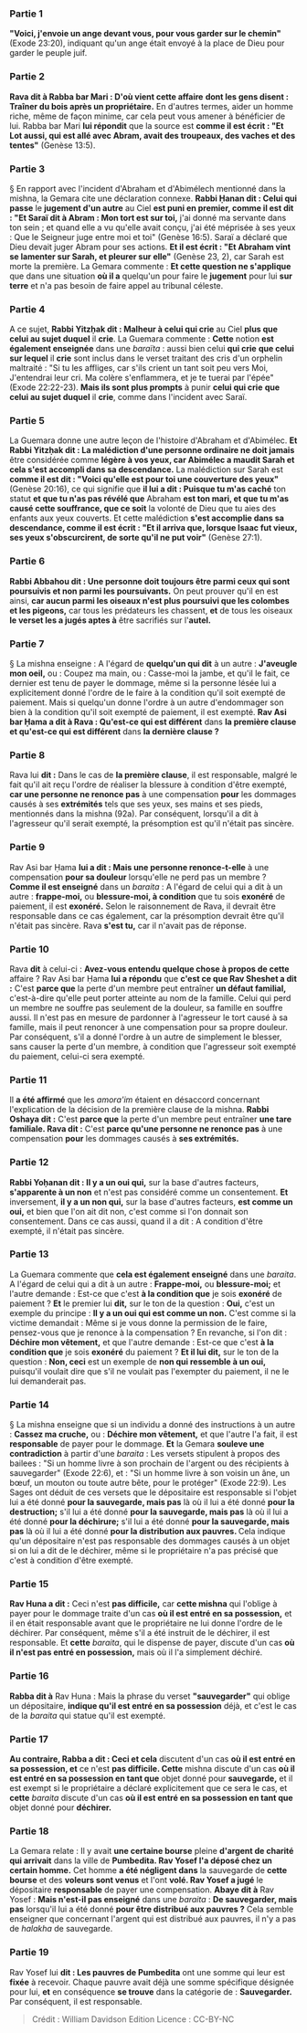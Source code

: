 
### Partie 1
<b>"Voici, j'envoie un ange devant vous, pour vous garder sur le chemin"</b> (Exode 23:20), indiquant qu'un ange était envoyé à la place de Dieu pour garder le peuple juif.

### Partie 2
<b>Rava dit à Rabba bar Mari : D'où vient cette affaire</b> <b>dont les gens disent : Traîner du bois après un propriétaire.</b> En d'autres termes, aider un homme riche, même de façon minime, car cela peut vous amener à bénéficier de lui. Rabba bar Mari <b>lui répondit</b> que la source est <b>comme il est écrit : "Et Lot aussi, qui est allé avec Abram, avait des troupeaux, des vaches et des tentes"</b> (Genèse 13:5).

### Partie 3
§ En rapport avec l'incident d'Abraham et d'Abimélech mentionné dans la mishna, la Gemara cite une déclaration connexe. <b>Rabbi Ḥanan dit : Celui qui passe</b> le <b>jugement d'un autre</b> au Ciel <b>est puni en premier, comme il est dit : "Et Saraï dit à Abram : Mon tort est sur toi,</b> j'ai donné ma servante dans ton sein ; et quand elle a vu qu'elle avait conçu, j'ai été méprisée à ses yeux : Que le Seigneur juge entre moi et toi" (Genèse 16:5). Saraï a déclaré que Dieu devait juger Abram pour ses actions. <b>Et il est écrit : "Et Abraham vint se lamenter sur Sarah, et pleurer sur elle"</b> (Genèse 23, 2), car Sarah est morte la première. La Gemara commente : <b>Et cette question ne s'applique</b> que dans une situation <b>où il a</b> quelqu'un pour faire le <b>jugement</b> pour lui <b>sur terre</b> et n'a pas besoin de faire appel au tribunal céleste.

### Partie 4
A ce sujet, <b>Rabbi Yitzḥak dit : Malheur à celui qui crie</b> au Ciel <b>plus que celui au sujet duquel</b> il <b>crie</b>. La Guemara commente : <b>Cette</b> notion <b>est également enseignée</b> dans une <i>baraïta</i> : aussi bien celui <b>qui crie</b> <b>que celui sur lequel</b> il <b>crie</b> sont inclus</b> dans le verset traitant des cris d'un orphelin maltraité : "Si tu les affliges, car s'ils crient un tant soit peu vers Moi, J'entendrai leur cri. Ma colère s'enflammera, et je te tuerai par l'épée" (Exode 22:22-23). <b>Mais ils sont plus prompts</b> à punir <b>celui qui crie</b> <b>que celui au sujet duquel</b> il <b>crie</b>, comme dans l'incident avec Saraï.

### Partie 5
La Guemara donne une autre leçon de l'histoire d'Abraham et d'Abimélec. <b>Et Rabbi Yitzḥak dit : La malédiction d'une personne ordinaire ne doit jamais</b> être considérée comme <b>légère à vos yeux, car Abimélec a maudit Sarah et cela s'est accompli dans sa descendance.</b> La malédiction sur Sarah est <b>comme il est dit : "Voici qu'elle est pour toi une couverture des yeux"</b> (Genèse 20:16), ce qui signifie que <b>il lui a dit : Puisque tu m'as caché</b> ton statut <b>et que tu n'as pas révélé que</b> Abraham <b>est ton mari, et que tu m'as causé cette souffrance, que ce soit</b> la volonté de Dieu que tu aies des enfants aux yeux couverts. Et</b> cette malédiction <b>s'est accomplie dans sa descendance, comme il est écrit : "Et il arriva que, lorsque Isaac fut vieux, ses yeux s'obscurcirent, de sorte qu'il ne put voir"</b> (Genèse 27:1).

### Partie 6
<b>Rabbi Abbahou dit : Une personne doit toujours être parmi ceux qui sont poursuivis et non parmi les poursuivants.</b> On peut prouver qu'il en est ainsi, <b>car aucun parmi les oiseaux n'est plus poursuivi que les colombes et les pigeons,</b> car tous les prédateurs les chassent, <b>et</b> de tous les oiseaux <b>le verset les a jugés aptes à</b> être sacrifiés sur l'<b>autel.</b>

### Partie 7
§ La mishna enseigne : A l'égard de <b>quelqu'un qui dit</b> à un autre : <b>J'aveugle mon oeil,</b> ou : Coupez ma main, ou : Casse-moi la jambe, et qu'il le fait, ce dernier est tenu de payer le dommage, même si la personne lésée lui a explicitement donné l'ordre de le faire à la condition qu'il soit exempté de paiement. Mais si quelqu'un donne l'ordre à un autre d'endommager son bien à la condition qu'il soit exempté de paiement, il est exempté. <b>Rav Asi bar Ḥama a dit à Rava : Qu'est-ce qui est différent</b> dans <b>la première clause et qu'est-ce qui est différent</b> dans <b>la dernière clause ?</b>

### Partie 8
Rava lui <b>dit :</b> Dans le cas de <b>la première clause</b>, il est responsable, malgré le fait qu'il ait reçu l'ordre de réaliser la blessure à condition d'être exempté, <b>car une personne ne renonce pas</b> à une compensation <b>pour</b> les dommages causés à ses <b>extrémités</b> tels que ses yeux, ses mains et ses pieds, mentionnés dans la mishna (92a). Par conséquent, lorsqu'il a dit à l'agresseur qu'il serait exempté, la présomption est qu'il n'était pas sincère.

### Partie 9
Rav Asi bar Ḥama <b>lui a dit : Mais une personne renonce-t-elle</b> à une compensation <b>pour sa douleur</b> lorsqu'elle ne perd pas un membre ? <b>Comme il est enseigné</b> dans un <i>baraita</i> : A l'égard de celui qui a dit à un autre : <b>frappe-moi,</b> ou <b>blessure-moi, à condition</b> que tu sois <b>exonéré</b> de paiement, il est <b>exonéré.</b> Selon le raisonnement de Rava, il devrait être responsable dans ce cas également, car la présomption devrait être qu'il n'était pas sincère. Rava <b>s'est tu,</b> car il n'avait pas de réponse.

### Partie 10
Rava <b>dit</b> à celui-ci : <b>Avez-vous entendu quelque chose à propos de cette</b> affaire ? Rav Asi bar Ḥama <b>lui a répondu</b> que <b>c'est ce que Rav Sheshet a dit :</b> C'est <b>parce que</b> la perte d'un membre peut entraîner <b>un défaut familial,</b> c'est-à-dire qu'elle peut porter atteinte au nom de la famille. Celui qui perd un membre ne souffre pas seulement de la douleur, sa famille en souffre aussi. Il n'est pas en mesure de pardonner à l'agresseur le tort causé à sa famille, mais il peut renoncer à une compensation pour sa propre douleur. Par conséquent, s'il a donné l'ordre à un autre de simplement le blesser, sans causer la perte d'un membre, à condition que l'agresseur soit exempté du paiement, celui-ci sera exempté.

### Partie 11
Il <b>a été affirmé</b> que les <i>amora'im</i> étaient en désaccord concernant l'explication de la décision de la première clause de la mishna. <b>Rabbi Oshaya dit :</b> C'est <b>parce que</b> la perte d'un membre peut entraîner <b>une tare familiale. Rava dit :</b> C'est <b>parce qu'une personne ne renonce pas</b> à une compensation <b>pour</b> les dommages causés à <b>ses extrémités.</b>

### Partie 12
<b>Rabbi Yoḥanan dit : Il y a un oui qui,</b> sur la base d'autres facteurs, <b>s'apparente à un non</b> et n'est pas considéré comme un consentement. <b>Et</b> inversement, <b>il y a un non qui,</b> sur la base d'autres facteurs, <b>est comme un oui,</b> et bien que l'on ait dit non, c'est comme si l'on donnait son consentement. Dans ce cas aussi, quand il a dit : A condition d'être exempté, il n'était pas sincère.

### Partie 13
La Guemara commente que <b>cela est également enseigné</b> dans une <i>baraita</i>. A l'égard de celui qui a dit à un autre : <b>Frappe-moi,</b> ou <b>blessure-moi;</b> et l'autre demande : Est-ce que c'est <b>à la condition que</b> je sois <b>exonéré</b> de paiement ? <b>Et</b> le premier lui <b>dit,</b> sur le ton de la question : <b>Oui,</b> c'est un exemple du principe : <b>Il y a un oui qui est comme un non.</b> C'est comme si la victime demandait : Même si je vous donne la permission de le faire, pensez-vous que je renonce à la compensation ? En revanche, si l'on dit : <b>Déchire mon vêtement,</b> et que l'autre demande : Est-ce que c'est <b>à la condition que</b> je sois <b>exonéré</b> du paiement ? <b>Et il lui dit,</b> sur le ton de la question : <b>Non, ceci</b> est un exemple de <b>non qui ressemble à un oui,</b> puisqu'il voulait dire que s'il ne voulait pas l'exempter du paiement, il ne le lui demanderait pas.

### Partie 14
§ La mishna enseigne que si un individu a donné des instructions à un autre : <b>Cassez ma cruche,</b> ou : <b>Déchire mon vêtement,</b> et que l'autre l'a fait, il est <b>responsable</b> de payer pour le dommage. <b>Et</b> la Gemara <b>souleve une contradiction</b> à partir d'une <i>baraita</i> : Les versets stipulent à propos des bailees : "Si un homme livre à son prochain de l'argent ou des récipients à sauvegarder" (Exode 22:6), et : "Si un homme livre à son voisin un âne, un bœuf, un mouton ou toute autre bête, pour le protéger" (Exode 22:9). Les Sages ont déduit de ces versets que le dépositaire est responsable si l'objet lui a été donné <b>pour la sauvegarde, mais pas</b> là où il lui a été donné <b>pour la destruction;</b> s'il lui a été donné <b>pour la sauvegarde, mais pas</b> là où il lui a été donné <b>pour la déchirure;</b> s'il lui a été donné <b>pour la sauvegarde, mais pas</b> là où il lui a été donné <b>pour la distribution aux pauvres. </b> Cela indique qu'un dépositaire n'est pas responsable des dommages causés à un objet si on lui a dit de le déchirer, même si le propriétaire n'a pas précisé que c'est à condition d'être exempté.

### Partie 15
<b>Rav Huna a dit :</b> Ceci n'est <b>pas difficile,</b> car <b>cette mishna</b> qui l'oblige à payer pour le dommage traite d'un cas <b>où il est entré en sa possession,</b> et il en était responsable avant que le propriétaire ne lui donne l'ordre de le déchirer. Par conséquent, même s'il a été instruit de le déchirer, il est responsable. Et <b>cette</b> <i>baraita</i>, qui le dispense de payer, discute d'un cas <b>où il n'est pas entré en possession,</b> mais où il l'a simplement déchiré.

### Partie 16
<b>Rabba dit à</b> Rav Huna : Mais la phrase du verset <b>"sauvegarder"</b> qui oblige un dépositaire, <b>indique qu'il est entré en sa possession</b> déjà, et c'est le cas de la <i>baraita</i> qui statue qu'il est exempté.

### Partie 17
<b>Au contraire, Rabba a dit : Ceci et cela</b> discutent d'un cas <b>où il est entré en sa possession, et</b> ce n'est <b>pas difficile. Cette</b> mishna discute d'un cas <b>où il est entré en sa possession en tant que</b> objet donné pour <b>sauvegarde,</b> et il est exempt si le propriétaire a déclaré explicitement que ce sera le cas, et <b>cette</b> <i>baraita</i> discute d'un cas <b>où il est entré en sa possession en tant que</b> objet donné pour <b>déchirer.</b>

### Partie 18
La Gemara relate : Il y avait <b>une certaine bourse</b> pleine <b>d'argent de charité</b> <b>qui arrivait</b> dans la ville de <b>Pumbedita. Rav Yosef l'a déposé chez un certain homme.</b> Cet homme <b>a été négligent dans</b> la sauvegarde de <b>cette bourse</b> et des <b>voleurs sont venus</b> et l'ont <b>volé. Rav Yosef a jugé</b> le dépositaire <b>responsable</b> de payer une compensation. <b>Abaye dit à</b> Rav Yosef : <b>Mais n'est-il pas enseigné</b> dans une <i>baraita</i> : <b>De sauvegarder, mais pas</b> lorsqu'il lui a été donné <b>pour être distribué aux pauvres ?</b> Cela semble enseigner que concernant l'argent qui est distribué aux pauvres, il n'y a pas de <i>halakha</i> de sauvegarde.

### Partie 19
Rav Yosef lui <b>dit : Les pauvres de Pumbedita</b> ont une somme qui leur est <b>fixée</b> à recevoir. Chaque pauvre avait déjà une somme spécifique désignée pour lui, <b>et</b> en conséquence <b>se trouve</b> dans la catégorie de : <b>Sauvegarder.</b> Par conséquent, il est responsable.

>Crédit : William Davidson Edition
>Licence : CC-BY-NC